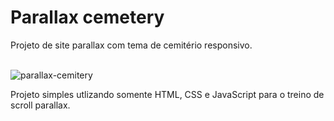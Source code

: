 # Parallax cemetery
Projeto de site parallax com tema de cemitério responsivo.<br><br>


![parallax-cemitery](https://user-images.githubusercontent.com/88805945/232247185-d47833e9-b8a4-49cb-823a-71578359e21b.jpg)

Projeto simples utlizando somente HTML, CSS e JavaScript para o treino de scroll parallax.
